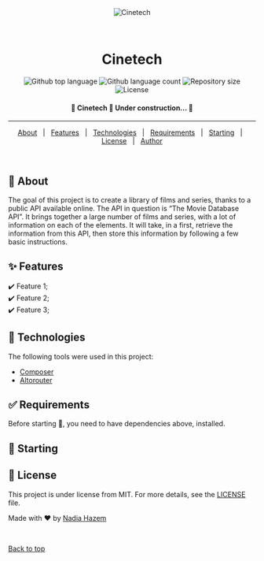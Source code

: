 <div align="center" id="top"> 
  <img src="./.github/app.gif" alt="Cinetech" />

  &#xa0;

  <!-- <a href="https://cinetech.netlify.app">Demo</a> -->
</div>

<h1 align="center">Cinetech</h1>

<p align="center">
  <img alt="Github top language" src="https://img.shields.io/github/languages/top/nadia-hazem/cinetech?color=56BEB8">

  <img alt="Github language count" src="https://img.shields.io/github/languages/count/nadia-hazem/cinetech?color=56BEB8">

  <img alt="Repository size" src="https://img.shields.io/github/repo-size/nadia-hazem/cinetech?color=56BEB8">

  <img alt="License" src="https://img.shields.io/github/license/nadia-hazem/cinetech?color=56BEB8">

  <!-- <img alt="Github issues" src="https://img.shields.io/github/issues/nadia-hazem/cinetech?color=56BEB8" /> -->

  <!-- <img alt="Github forks" src="https://img.shields.io/github/forks/nadia-hazem/cinetech?color=56BEB8" /> -->

  <!-- <img alt="Github stars" src="https://img.shields.io/github/stars/nadia-hazem/cinetech?color=56BEB8" /> -->
</p>

<!-- Status -->

 <h4 align="center"> 
	🚧  Cinetech 🚀 Under construction...  🚧
</h4> 

<hr> 

<p align="center">
  <a href="#dart-about">About</a> &#xa0; | &#xa0; 
  <a href="#sparkles-features">Features</a> &#xa0; | &#xa0;
  <a href="#rocket-technologies">Technologies</a> &#xa0; | &#xa0;
  <a href="#white_check_mark-requirements">Requirements</a> &#xa0; | &#xa0;
  <a href="#checkered_flag-starting">Starting</a> &#xa0; | &#xa0;
  <a href="#memo-license">License</a> &#xa0; | &#xa0;
  <a href="https://github.com/nadia-hazem" target="_blank">Author</a>
</p>

<br>

## :dart: About ##

The goal of this project is to create a library of films and series, thanks to a public API available online.
The API in question is “The Movie Database API”. It brings together a large number of films and series, with a lot of information on each of the elements. It will take, in a
first, retrieve the information from this API, then store this information by following a few basic instructions.

## :sparkles: Features ##

:heavy_check_mark: Feature 1;\
:heavy_check_mark: Feature 2;\
:heavy_check_mark: Feature 3;

## :rocket: Technologies ##

The following tools were used in this project:

- [Composer](https://getcomposer.org/)
- [Altorouter](https://altorouter.com/)

## :white_check_mark: Requirements ##

Before starting :checkered_flag:, you need to have dependencies above, installed.

## :checkered_flag: Starting ##


## :memo: License ##

This project is under license from MIT. For more details, see the [LICENSE](LICENSE.md) file.


Made with :heart: by <a href="https://github.com/nadia-hazem" target="_blank">Nadia Hazem</a>

&#xa0;

<a href="#top">Back to top</a>
